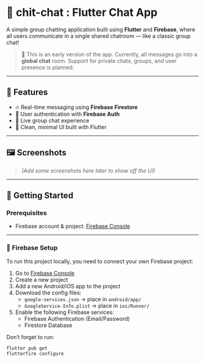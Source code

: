 # 💬 chit-chat : Flutter Chat App

A simple group chatting application built using **Flutter** and **Firebase**, where all users communicate in a single shared chatroom — like a classic group chat!

> 🚧 This is an early version of the app. Currently, all messages go into a **global chat** room. Support for private chats, groups, and user presence is planned.

---

## 📱 Features

- 🔥 Real-time messaging using **Firebase Firestore**
- 👤 User authentication with **Firebase Auth**
- 💬 Live group chat experience
- 🚀 Clean, minimal UI built with Flutter

---

## 🖼️ Screenshots

> *(Add some screenshots here later to show off the UI)*

---

## 🔧 Getting Started

### Prerequisites

- Firebase account & project: [Firebase Console](https://console.firebase.google.com/)
---

### 🚀 Firebase Setup

To run this project locally, you need to connect your own Firebase project:

1. Go to [Firebase Console](https://console.firebase.google.com/)
2. Create a new project
3. Add a new Android/iOS app to the project
4. Download the config files:
    - `google-services.json` → place in `android/app/`
    - `GoogleService-Info.plist` → place in `ios/Runner/`
5. Enable the following Firebase services:
    - Firebase Authentication (Email/Password)
    - Firestore Database

Don’t forget to run:
```bash
flutter pub get
flutterfire configure

